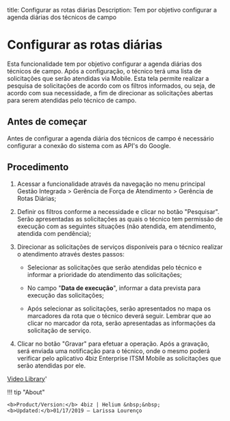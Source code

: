 title: Configurar as rotas diárias
Description: Tem por objetivo configurar a agenda diárias dos técnicos de campo
# Configurar as rotas diárias

Esta funcionalidade tem por objetivo configurar a agenda diárias dos técnicos de campo. Após a configuração, o técnico terá uma lista de solicitações que serão atendidas via Mobile.
Esta tela permite realizar a pesquisa de solicitações de acordo com os filtros informados, ou seja, de acordo com sua necessidade, a fim de direcionar as solicitações abertas para serem atendidas pelo técnico de campo.

Antes de começar
----------------

Antes de configurar a agenda diária dos técnicos de campo é necessário
configurar a conexão do sistema com as API's do Google.

Procedimento
------------

1.  Acessar a funcionalidade através da navegação no menu principal Gestão
    Integrada \> Gerência de Força de Atendimento \> Gerência de Rotas Diárias;

2.  Definir os filtros conforme a necessidade e clicar no botão "Pesquisar". Serão
    apresentadas as solicitações as quais o técnico tem permissão de execução com
    as seguintes situações (não atendida, em atendimento, atendida com
    pendência);

3.  Direcionar as solicitações de serviços disponíveis para o técnico realizar o
    atendimento através destes passos:

    -   Selecionar as solicitações que serão atendidas pelo técnico e informar a
        prioridade do atendimento das solicitações;

    -   No campo "**Data de execução**", informar a data prevista para
        execução das solicitações;

    -   Após selecionar as solicitações, serão apresentados no mapa os marcadores
        da rota que o técnico deverá seguir. Lembrar que ao clicar no marcador
        da rota, serão apresentadas as informações da solicitação de serviço.

4.  Clicar no botão "Gravar" para efetuar a operação. Após a gravação, será
    enviada uma notificação para o técnico, onde o mesmo poderá verificar pelo
    aplicativo 4biz Enterprise ITSM Mobile as solicitações que serão
    atendidas por ele.


<i class='fa fa-youtube-play  fa-2x' style='color:#97ce17;vertical-align: middle;'> </i> [Video Library](https://www.youtube.com/playlist?list=PLB5qK2uzf2RNUc7XoNAAOyo3Ex5fKM2db)'

!!! tip "About"

    <b>Product/Version:</b> 4biz | Helium &nbsp;&nbsp;
    <b>Updated:</b>01/17/2019 – Larissa Lourenço
